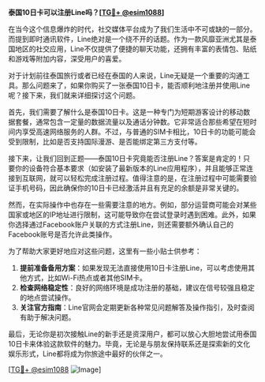 **泰国10日卡可以注册Line吗？[[TG💪+ @esim1088](https://t.me/s/esim1088)]**

在当今这个信息爆炸的时代，社交媒体平台成为了我们生活中不可或缺的一部分。而提到即时通讯软件，Line绝对是一个绕不开的话题。作为一款风靡亚洲尤其是泰国地区的社交应用，Line不仅提供了便捷的聊天功能，还拥有丰富的表情包、贴纸和游戏等附加内容，深受用户的喜爱。

对于计划前往泰国旅行或者已经在泰国的人来说，Line无疑是一个重要的沟通工具。那么问题来了，如果你购买了一张泰国10日卡，能否顺利地注册并使用Line呢？接下来，我们就来详细探讨这个问题。

首先，我们需要了解什么是泰国10日卡。这是一种专门为短期游客设计的移动数据套餐，通常包含一定量的数据流量以及通话分钟数。它非常适合那些希望在短时间内享受高速网络服务的人群。不过，与普通的SIM卡相比，10日卡的功能可能会受到限制，比如是否支持国际漫游、是否能绑定第三方支付等。

接下来，让我们回到正题——泰国10日卡究竟能否注册Line？答案是肯定的！只要你的设备符合基本要求（如安装了最新版本的Line应用程序），并且能够正常连接到互联网，就可以轻松完成注册过程。值得注意的是，在注册过程中可能需要验证手机号码，因此确保你的10日卡已经激活并且有充足的余额是非常关键的。

然而，在实际操作中也存在一些需要注意的地方。例如，部分运营商可能会对某些国家或地区的IP地址进行限制，这可能导致你在尝试登录时遇到困难。此外，如果你选择通过Facebook账户关联的方式注册Line，则还需要额外确认自己的Facebook账号是否允许此类操作。

为了帮助大家更好地应对这些问题，这里有一些小贴士供参考：

1. **提前准备备用方案**：如果发现无法直接使用10日卡注册Line，可以考虑使用其他方式，比如Wi-Fi热点或者其他SIM卡。
2. **检查网络稳定性**：良好的网络环境是成功注册的基础，建议在信号较强且稳定的地点尝试操作。
3. **关注官方指南**：Line官网会定期更新各种常见问题解答及操作指引，及时查阅有助于解决问题。

最后，无论你是初次接触Line的新手还是资深用户，都可以放心大胆地尝试用泰国10日卡来体验这款软件的魅力。毕竟，无论是与朋友保持联系还是探索新的文化娱乐形式，Line都将成为你旅途中最好的伙伴之一。

[[TG💪+ @esim1088](https://t.me/s/esim1088) ![Image](https://i.postimg.cc/4NQfJmqS/Snipaste-2025-05-13-00-14-12.png)]